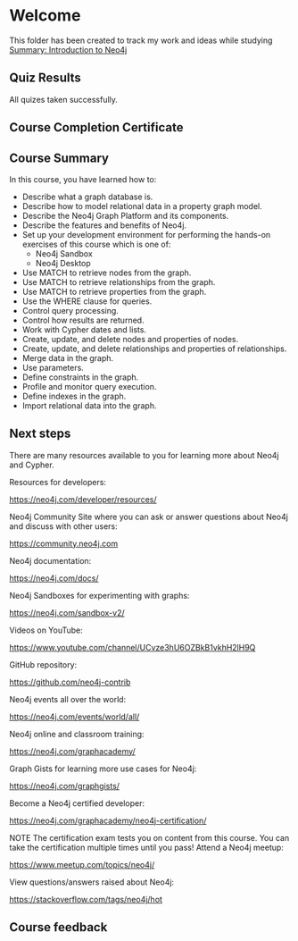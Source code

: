 # Welcome

This folder has been created to track my work and ideas while studying [Summary: Introduction to Neo4j](https://neo4j.com/graphacademy/online-training/introduction-to-neo4j/part-8/)

## Quiz Results

All quizes taken successfully.

## Course Completion Certificate

## Course Summary

In this course, you have learned how to:

+ Describe what a graph database is.
+ Describe how to model relational data in a property graph model.
+ Describe the Neo4j Graph Platform and its components.
+ Describe the features and benefits of Neo4j.
+ Set up your development environment for performing the hands-on exercises of this course which is one of:
  + Neo4j Sandbox
  + Neo4j Desktop
+ Use MATCH to retrieve nodes from the graph.
+ Use MATCH to retrieve relationships from the graph.
+ Use MATCH to retrieve properties from the graph.
+ Use the WHERE clause for queries.
+ Control query processing.
+ Control how results are returned.
+ Work with Cypher dates and lists.
+ Create, update, and delete nodes and properties of nodes.
+ Create, update, and delete relationships and properties of relationships.
+ Merge data in the graph.
+ Use parameters.
+ Define constraints in the graph.
+ Profile and monitor query execution.
+ Define indexes in the graph.
+ Import relational data into the graph.

## Next steps

There are many resources available to you for learning more about Neo4j and Cypher.

Resources for developers:

https://neo4j.com/developer/resources/

Neo4j Community Site where you can ask or answer questions about Neo4j and discuss with other users:

https://community.neo4j.com

Neo4j documentation:

https://neo4j.com/docs/

Neo4j Sandboxes for experimenting with graphs:

https://neo4j.com/sandbox-v2/

Videos on YouTube:

https://www.youtube.com/channel/UCvze3hU6OZBkB1vkhH2lH9Q

GitHub repository:

https://github.com/neo4j-contrib

Neo4j events all over the world:

https://neo4j.com/events/world/all/

Neo4j online and classroom training:

https://neo4j.com/graphacademy/

Graph Gists for learning more use cases for Neo4j:

https://neo4j.com/graphgists/

Become a Neo4j certified developer:

https://neo4j.com/graphacademy/neo4j-certification/

NOTE	The certification exam tests you on content from this course. You can take the certification multiple times until you pass!
Attend a Neo4j meetup:

https://www.meetup.com/topics/neo4j/

View questions/answers raised about Neo4j:

https://stackoverflow.com/tags/neo4j/hot


## Course feedback
